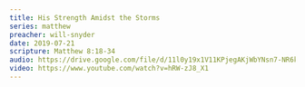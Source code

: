 ```yaml
---
title: His Strength Amidst the Storms
series: matthew
preacher: will-snyder
date: 2019-07-21
scripture: Matthew 8:18-34
audio: https://drive.google.com/file/d/11l0y19x1V11KPjegAKjWbYNsn7-NR6kQ/view
video: https://www.youtube.com/watch?v=hRW-zJ8_X1
---
```

